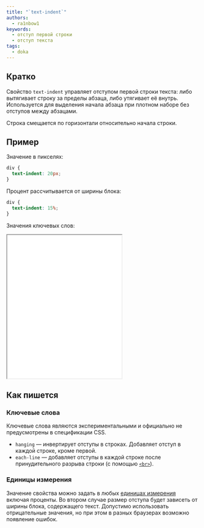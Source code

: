```yaml
---
title: "`text-indent`"
authors:
  - ra1nbow1
keywords:
  - отступ первой строки
  - отступ текста
tags:
  - doka
---
```


## Кратко

Свойство `text-indent` управляет отступом первой строки текста: либо вытягивает строку за пределы абзаца, либо утягивает её внутрь. Используется для выделения начала абзаца при плотном наборе без отступов между абзацами.

Строка смещается по горизонтали относительно начала строки.

## Пример

Значение в пикселях:

```css
div {
  text-indent: 20px;
}
```

Процент рассчитывается от ширины блока:

```css
div {
  text-indent: 15%;
}
```

Значения ключевых слов:

<iframe title="Варианты значений" src="demos/" height="375"></iframe>

## Как пишется

### Ключевые слова

Ключевые слова являются экспериментальными и официально не предусмотрены в спецификации CSS.
- `hanging` — инвертирует отступы в строках. Добавляет отступ в каждой строке, кроме первой.
- `each-line` — добавляет отступы в каждой строке после принудительного разрыва строки (с помощью [`<br>`](/html/br/)).

### Единицы измерения

Значение свойства можно задать в любых [единицах измерения](/css/numeric-types/) включая проценты. Во втором случае размер отступа будет зависеть от ширины блока, содержащего текст. Допустимо использовать отрицательные значения, но при этом в разных браузерах возможно появление ошибок.
